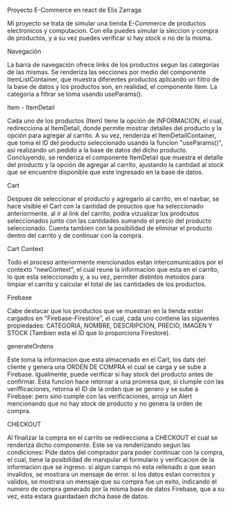 Proyecto E-Commerce en react de Elis Zarraga

Mi proyecto se trata de simular una tienda E-Commerce de productos electronicos y computacion. Con ella puedes simular la sleccion y compra de productos, y a su vez puedes verificar si hay stock o no de la misma.

Navegación

La barra de navegación ofrece links de los productos segun las categorías de las mismas. Se renderiza las secciones por medio del componente ItemListContainer, que muestra diferentes productos aplicando un filtro de la base de datos y los productos son, en realidad, el componente Item. La categoría a filtrar se toma usando useParams().

Item - ItemDetail

Cada uno de los productos (Item) tiene la opción de INFORMACION, el cual, redirecciona al ItemDetail, donde permite mostrar detalles del producto y la opción para agregar al carrito. A su vez, renderiza el ItemDetailContainer, que toma el ID del producto seleccionado usando la funcion "useParams()", asi realizando un pedido a la base de datos del dicho producto. Concluyendo, se renderiza el componente ItemDetail que muestra el detalle del producto y la opción de agregar al carrito, ajustando la cantidad al stock que se encuentre disponible que este ingresado en la base de datos.

Cart

Despues de seleccionar el producto y agregarlo al carrito, en el navbar, se hace visible el Cart con la cantidad de prouctos que ha seleccionado anteriormente. al ir al link del carrito, podra vizualizar los prodcutos seleccionados junto con las cantidades sumando el precio del producto seleccionado. Cuenta tambien con la posibilidad de eliminar el producto dentro del carrito y de continuar con la compra.

Cart Context

Todo el proceso anteriormente mencionados estan intercomunicados por el contexto "newContext", el cual reune la informacion que esta en el carrito, lo que esta seleccionado y, a su vez, permiter distintos metodos para limpiar el carrito y calcular el total de las cantidades de los productos.

Firebase

Cabe destacar que los productos que se muestran en la tienda están cargados en "Firebase-Firestore", el cual, cada uno contiene las siguentes propiedades: CATEGORIA, NOMBRE, DESCRIPCION, PRECIO, IMAGEN Y STOCK (Tambien esta el ID que lo proporciona Firestore).

generateOrdens

Este toma la informacion que esta almacenado en el Cart, los dats del cliente y genera una ORDEN DE COMPRA el cual se carga y se sube a Firebase. Igualmente, puede verificar si hay stock del producto antes de confirmar. Esta funcion hace retornar a una promesa que, si clumple con las verifficaciones, retorna el ID de la orden que se genero y se sube a Firebase: pero sino cumple con las verificaciones, arroja un Alert mencionando que no hay stock de producto y no genera la orden de compra.

CHECKOUT

Al finalizar la compra en el carrito se redirecciona a CHECKOUT el cual se renderiza dicho componente. Este se va renderizando segun las condiciones: Pide datos del comprador para poder continuar con la compra, el cual, tiene la posibilidad de manipular el formulario y verificacion de la informacion que se ingreso. si algun campo no esta rellenado o que sean invalidos, se mostrara un mensaje de error. si los datos estan correctos y validos, se mostrara un mensaje que su compra fue un exito, indicando el numero de compra generado por la misma base de datos Firebase, que a su vez, esta estara guardadaen dicha base de datos.
